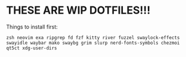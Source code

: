 # THESE ARE WIP DOTFILES!!!


Things to install first:
```
zsh neovim exa ripgrep fd fzf kitty river fuzzel swaylock-effects swayidle waybar mako swaybg grim slurp nerd-fonts-symbols chezmoi qt5ct xdg-user-dirs
```
